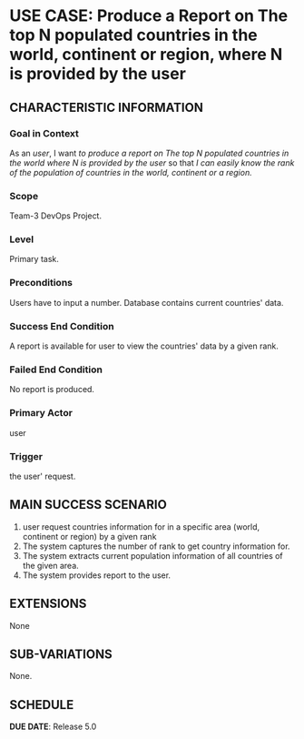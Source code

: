 # USE CASE: Produce a Report on The top N populated countries in the world, continent or region, where N is provided by the user
## CHARACTERISTIC INFORMATION

### Goal in Context

As an *user*, I want *to produce a report on The top N populated countries in the world where N is provided by the user* so that *I can easily know the rank of the population of countries in the world, continent or a region.*

### Scope

Team-3 DevOps Project.

### Level

Primary task.

### Preconditions

Users have to input a number. Database contains current countries' data.

### Success End Condition

A report is available for user to view the countries' data by a given rank.

### Failed End Condition

No report is produced.

### Primary Actor

user

### Trigger

the user' request.

## MAIN SUCCESS SCENARIO

1. user request countries information for in a specific area (world, continent or region) by a given rank
2. The system captures the number of rank to get country information for.
3. The system extracts current population information of all countries of the given area.
4. The system provides report to the user.

## EXTENSIONS

None

## SUB-VARIATIONS

None.

## SCHEDULE

**DUE DATE**: Release 5.0